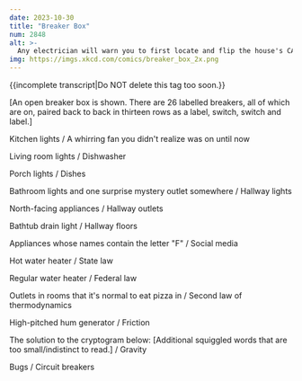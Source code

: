 ```yaml
---
date: 2023-10-30
title: "Breaker Box"
num: 2848
alt: >-
  Any electrician will warn you to first locate and flip the house's CAUSALITY circuit breaker before touching the CIRCUIT BREAKERS one.
img: https://imgs.xkcd.com/comics/breaker_box_2x.png
---
```

{{incomplete transcript|Do NOT delete this tag too soon.}}

[An open breaker box is shown. There are 26 labelled breakers, all of which are on, paired back to back in thirteen rows as a label, switch, switch and label.]

Kitchen lights / A whirring fan you didn't realize was on until now

Living room lights / Dishwasher

Porch lights / Dishes

Bathroom lights and one surprise mystery outlet somewhere / Hallway lights

North-facing appliances / Hallway outlets

Bathtub drain light / Hallway floors

Appliances whose names contain the letter "F" / Social media

Hot water heater / State law

Regular water heater / Federal law

Outlets in rooms that it's normal to eat pizza in / Second law of thermodynamics

High-pitched hum generator / Friction

The solution to the cryptogram below: [Additional squiggled words that are too small/indistinct to read.] / Gravity

Bugs / Circuit breakers